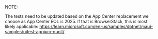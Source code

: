 NOTE:

The tests need to be updated based on the App Center replacement we choose as App Center EOL is 2025.
If that is BrowserStack, this is most likely applicable: https://learn.microsoft.com/en-us/samples/dotnet/maui-samples/uitest-appium-nunit/
